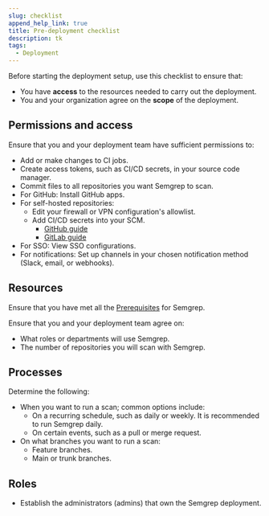 ```yaml
---
slug: checklist
append_help_link: true
title: Pre-deployment checklist
description: tk
tags:
  - Deployment
---
```


Before starting the deployment setup, use this checklist to ensure that:

- You have **access** to the resources needed to carry out the deployment.
- You and your organization agree on the **scope** of the deployment.

## Permissions and  access 

Ensure that you and your deployment team have sufficient permissions to:

- Add or make changes to CI jobs.
- Create access tokens, such as CI/CD secrets, in your source code manager.
- Commit files to all repositories you want Semgrep to scan.
- For GitHub: Install GitHub apps.
- For self-hosted repositories:
    - Edit your firewall or VPN configuration's allowlist.
    - Add CI/CD secrets into your SCM.
        - [<i class="fas fa-external-link fa-xs"></i> GitHub guide](https://docs.github.com/en/actions/security-guides/encrypted-secrets)
        - [<i class="fas fa-external-link fa-xs"></i> GitLab guide](https://docs.gitlab.com/ee/ci/secrets/)
- For SSO: View SSO configurations.
- For notifications: Set up channels in your chosen notification method (Slack, email, or webhooks).

## Resources

Ensure that you have met all the [<i class="fa-regular fa-file-lines"></i> Prerequisites](/getting-started/prerequisites) for Semgrep.

Ensure that you and your deployment team agree on:

- What roles or departments will use Semgrep.
- The number of repositories you will scan with Semgrep.


## Processes

Determine the following:

- When you want to run a scan; common options include:
    - On a recurring schedule, such as daily or weekly. It is recommended to run Semgrep daily.
    - On certain events, such as a pull or merge request.
- On what branches you want to run a scan:
    - Feature branches.
    - Main or trunk branches.

## Roles

- Establish the administrators (admins) that own the Semgrep deployment.
